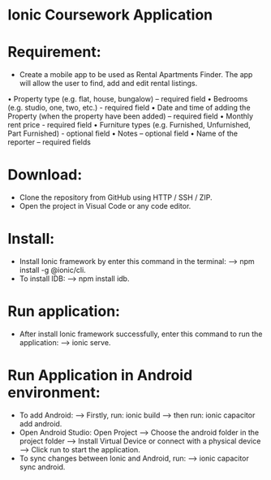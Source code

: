 # Ionic Coursework Application
# Requirement:
- Create a mobile app to be used as Rental Apartments Finder. The app will allow the user to find, add and edit rental listings. 

•	Property type (e.g. flat, house, bungalow) – required field
•	Bedrooms (e.g. studio, one, two, etc.) - required field
•	Date and time of adding the Property  (when the property have been added) – required field
•	Monthly rent price - required field
•	Furniture types (e.g. Furnished, Unfurnished, Part Furnished) - optional field
•	Notes – optional field
•	Name of the reporter – required fields

# Download:
- Clone the repository from GitHub using HTTP / SSH / ZIP.
- Open the project in Visual Code or any code editor.

# Install:
- Install Ionic framework by enter this command in the terminal: --> npm install -g @ionic/cli.
- To install IDB: --> npm install idb.

# Run application:
- After install Ionic framework successfully, enter this command to run the application: --> ionic serve.

# Run Application in Android environment:
- To add Android: --> Firstly, run: ionic build --> then run: ionic capacitor add android.
- Open Android Studio: Open Project --> Choose the android folder in the project folder --> Install Virtual Device or connect with a physical device --> Click run to start the application.
- To sync changes between Ionic and Android, run: --> ionic capacitor sync android.
